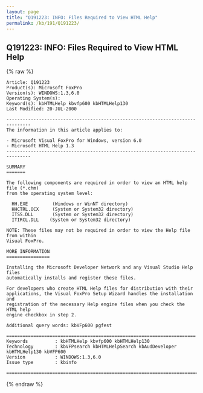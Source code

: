 ```yaml
---
layout: page
title: "Q191223: INFO: Files Required to View HTML Help"
permalink: /kb/191/Q191223/
---
```


## Q191223: INFO: Files Required to View HTML Help

{% raw %}

	Article: Q191223
	Product(s): Microsoft FoxPro
	Version(s): WINDOWS:1.3,6.0
	Operating System(s): 
	Keyword(s): kbHTMLHelp kbvfp600 kbHTMLHelp130
	Last Modified: 20-JUL-2000
	
	-------------------------------------------------------------------------------
	The information in this article applies to:
	
	- Microsoft Visual FoxPro for Windows, version 6.0 
	- Microsoft HTML Help 1.3 
	-------------------------------------------------------------------------------
	
	SUMMARY
	=======
	
	The following components are required in order to view an HTML help file (*.chm)
	from the operating system level:
	
	  HH.EXE         (Windows or WinNT directory)
	  HHCTRL.OCX     (System or System32 directory)
	  ITSS.DLL       (System or System32 directory)
	  ITIRCL.DLL    (System or System32 directory)
	
	NOTE: These files may not be required in order to view the Help file from within
	Visual FoxPro.
	
	MORE INFORMATION
	================
	
	Installing the Microsoft Developer Network and any Visual Studio Help files
	automatically installs and register these files.
	
	For developers who create HTML Help files for distribution with their
	applications, the Visual FoxPro Setup Wizard handles the installation and
	registration of the necessary Help engine files when you check the HTML help
	engine checkbox in step 2.
	
	Additional query words: kbVFp600 pgfest
	
	======================================================================
	Keywords          : kbHTMLHelp kbvfp600 kbHTMLHelp130 
	Technology        : kbVFPsearch kbHTMLHelpSearch kbAudDeveloper kbHTMLHelp130 kbVFP600
	Version           : WINDOWS:1.3,6.0
	Issue type        : kbinfo
	
	=============================================================================
	

{% endraw %}
